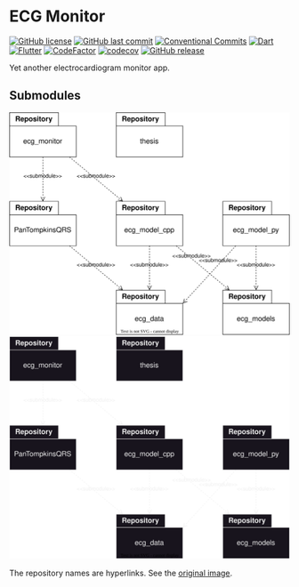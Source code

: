 # ECG Monitor

[![GitHub license](https://img.shields.io/github/license/ccxxxi/ecg_monitor)](LICENSE)
[![GitHub last commit](https://img.shields.io/github/last-commit/ccxxxi/ecg_monitor)](https://github.com/CCXXXI/ecg_monitor/commits)
[![Conventional Commits](https://img.shields.io/badge/Conventional%20Commits-1.0.0-%23FE5196?logo=conventionalcommits&logoColor=white)](https://conventionalcommits.org)
[![Dart](https://img.shields.io/badge/Dart-0175C2?logo=dart)](https://dart.dev)
[![Flutter](https://img.shields.io/badge/Flutter-02569B?logo=flutter)](https://flutter.dev)
[![CodeFactor](https://www.codefactor.io/repository/github/ccxxxi/ecg_monitor/badge)](https://www.codefactor.io/repository/github/ccxxxi/ecg_monitor)
[![codecov](https://codecov.io/gh/CCXXXI/ecg_monitor/branch/main/graph/badge.svg?token=S4lx2P25rr)](https://codecov.io/gh/CCXXXI/ecg_monitor)
[![GitHub release](https://img.shields.io/github/v/release/ccxxxi/ecg_monitor)](https://github.com/CCXXXI/ecg_monitor/releases)

Yet another electrocardiogram monitor app.

## Submodules

![repositories](https://raw.githubusercontent.com/CCXXXI/thesis/main/assets/repositories.drawio.svg#gh-light-mode-only)
![repositories](https://raw.githubusercontent.com/CCXXXI/thesis/main/assets/repositories.drawio.dark.svg#gh-dark-mode-only)

The repository names are hyperlinks. See the [original image](https://raw.githubusercontent.com/CCXXXI/thesis/main/assets/repositories.drawio.svg).
